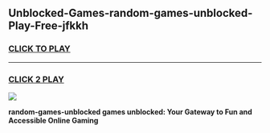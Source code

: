 
## Unblocked-Games-random-games-unblocked-Play-Free-jfkkh
<h3>
<a href="https://premium76.site?title=random-games-unblocked&ref=10A">CLICK TO PLAY</a></h3>
<hr>

<h3>
<a href="https://premium76.site?title=random-games-unblocked&ref=10A">CLICK 2 PLAY</a>
  
</h3>

<a href="https://premium76.site?title=random-games-unblocked&ref=10A"><img src="https://clearcache.store/games.png"></a>


**random-games-unblocked games unblocked: Your Gateway to Fun and Accessible Online Gaming**
